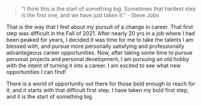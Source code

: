 >"I think this is the start of something big. Sometimes that hardest step is the first one, and we have just taken it." - Steve Jobs

That is the way that I feel about my pursuit of a change in career. That first step was difficult in the Fall of 2021. After nearly 20 yrs in a job where I had been peaked for years, I decided it was time for me to take the talents I am blessed with, and pursue more personally satisfying and professionally advantageous career opportunities. Now, after taking some time to pursue personal projects and personal development, I am pursuing an old hobby with the intent of turning it into a career. I am excited to see what new opportunities I can find!

There is a world of opportunity out there for those bold enough to reach for it, and it starts with that difficult first step. I have taken my bold first step, and it is the start of something big.
